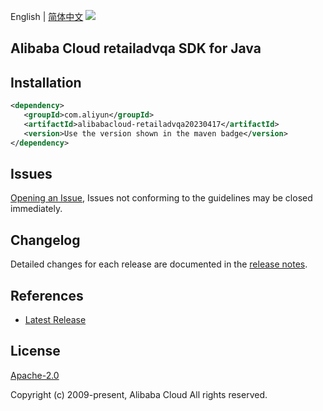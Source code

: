 English | [简体中文](README-CN.md)
![](https://aliyunsdk-pages.alicdn.com/icons/AlibabaCloud.svg)

## Alibaba Cloud retailadvqa SDK for Java

## Installation

```xml
<dependency>
   <groupId>com.aliyun</groupId>
   <artifactId>alibabacloud-retailadvqa20230417</artifactId>
   <version>Use the version shown in the maven badge</version>
</dependency>
```

## Issues
[Opening an Issue](https://github.com/aliyun/alibabacloud-java-async-sdk/issues/new), Issues not conforming to the guidelines may be closed immediately.

## Changelog
Detailed changes for each release are documented in the [release notes](./ChangeLog.txt).

## References
* [Latest Release](https://github.com/aliyun/alibabacloud-async-java-sdk/)

## License
[Apache-2.0](http://www.apache.org/licenses/LICENSE-2.0)

Copyright (c) 2009-present, Alibaba Cloud All rights reserved.